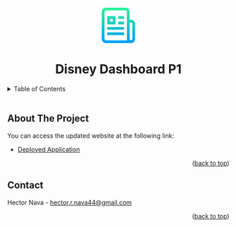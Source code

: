 <div id="top"></div>

<!-- Project Logo -->
<br/>
<div align="center">
    <img src="./assets/img/readmelogo.png" alt="Logo" width="80" height="80">
    <h1 align="center">Disney Dashboard P1</h1>
</div>

<!-- Table of Contents -->
<details>
    <summary>Table of Contents</summary>
    <ol>
        <li><a href="#about-the-project">About The Project</a></li>
        <li><a href="#contact">Contact</a></li>
    </ol>
</details>
<br/>

## About The Project


You can access the updated website at the following link:
* [Deployed Application]()

<p align="right">(<a href="#top">back to top</a>)</p>

## Contact
Hector Nava - hector.r.nava44@gmail.com

<p align="right">(<a href="#top">back to top</a>)</p>
